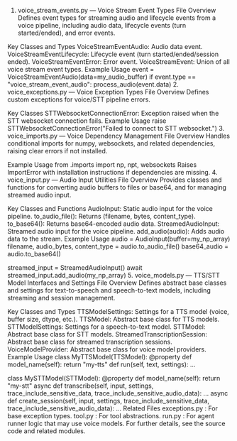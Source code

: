 1. voice_stream_events.py — Voice Stream Event Types
File Overview
Defines event types for streaming audio and lifecycle events from a voice pipeline, including audio data, lifecycle events (turn started/ended), and error events.

Key Classes and Types
VoiceStreamEventAudio: Audio data event.
VoiceStreamEventLifecycle: Lifecycle event (turn started/ended/session ended).
VoiceStreamEventError: Error event.
VoiceStreamEvent: Union of all voice stream event types.
Example Usage
event = VoiceStreamEventAudio(data=my_audio_buffer)
if event.type == "voice_stream_event_audio":
    process_audio(event.data)
2. voice_exceptions.py — Voice Exception Types
File Overview
Defines custom exceptions for voice/STT pipeline errors.

Key Classes
STTWebsocketConnectionError: Exception raised when the STT websocket connection fails.
Example Usage
raise STTWebsocketConnectionError("Failed to connect to STT websocket.")
3. voice_imports.py — Voice Dependency Management
File Overview
Handles conditional imports for numpy, websockets, and related dependencies, raising clear errors if not installed.

Example Usage
from .imports import np, npt, websockets
Raises ImportError with installation instructions if dependencies are missing.
4. voice_input.py — Audio Input Utilities
File Overview
Provides classes and functions for converting audio buffers to files or base64, and for managing streamed audio input.

Key Classes and Functions
AudioInput: Static audio input for the voice pipeline.
to_audio_file(): Returns (filename, bytes, content_type).
to_base64(): Returns base64-encoded audio data.
StreamedAudioInput: Streamed audio input for the voice pipeline.
add_audio(audio): Adds audio data to the stream.
Example Usage
audio = AudioInput(buffer=my_np_array)
filename, audio_bytes, content_type = audio.to_audio_file()
base64_audio = audio.to_base64()

streamed_input = StreamedAudioInput()
await streamed_input.add_audio(my_np_array)
5. voice_models.py — TTS/STT Model Interfaces and Settings
File Overview
Defines abstract base classes and settings for text-to-speech and speech-to-text models, including streaming and session management.

Key Classes and Types
TTSModelSettings: Settings for a TTS model (voice, buffer size, dtype, etc.).
TTSModel: Abstract base class for TTS models.
STTModelSettings: Settings for a speech-to-text model.
STTModel: Abstract base class for STT models.
StreamedTranscriptionSession: Abstract base class for streamed transcription sessions.
VoiceModelProvider: Abstract base class for voice model providers.
Example Usage
class MyTTSModel(TTSModel):
    @property
    def model_name(self): return "my-tts"
    def run(self, text, settings): ...

class MySTTModel(STTModel):
    @property
    def model_name(self): return "my-stt"
    async def transcribe(self, input, settings, trace_include_sensitive_data, trace_include_sensitive_audio_data): ...
    async def create_session(self, input, settings, trace_include_sensitive_data, trace_include_sensitive_audio_data): ...
Related Files
exceptions.py
: For base exception types.
tool.py
: For tool abstractions.
run.py
: For agent runner logic that may use voice models.
For further details, see the source code and related modules.